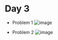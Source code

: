 # Day 3

- Problem 1
![image](https://github.com/user-attachments/assets/9f2eb322-fa19-4748-9bf1-6ea1662c1c8a)

- Problem 2
![image](https://github.com/user-attachments/assets/aaeacbac-ea6e-44bc-8af5-3e1dd6190df6)


